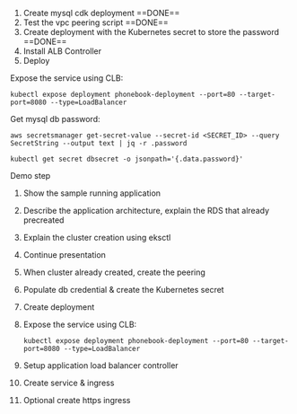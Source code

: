 1. Create mysql cdk deployment ==DONE==
2. Test the vpc peering script ==DONE==
3. Create deployment with the Kubernetes secret to store the password ==DONE==
4. Install ALB Controller
5. Deploy  

Expose the service using CLB:

```
kubectl expose deployment phonebook-deployment --port=80 --target-port=8080 --type=LoadBalancer
```

Get mysql db password:

```
aws secretsmanager get-secret-value --secret-id <SECRET_ID> --query SecretString --output text | jq -r .password
```

```
kubectl get secret dbsecret -o jsonpath='{.data.password}'
```


Demo step

1. Show the sample running application
2. Describe the application architecture, explain the RDS that already precreated
3. Explain the cluster creation using eksctl
4. Continue presentation
5. When cluster already created, create the peering
6. Populate db credential & create the Kubernetes secret  
7. Create deployment
8. Expose the service using CLB:

	```
	kubectl expose deployment phonebook-deployment --port=80 --target-port=8080 --type=LoadBalancer
	```

9. Setup application load balancer controller
10. Create service & ingress
11. Optional create https ingress
